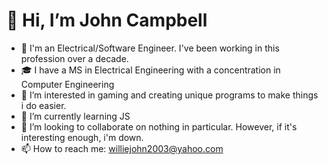 # 👋 Hi, I’m John Campbell
- 💼 I'm an Electrical/Software Engineer. I've been working in this profession over a decade.
- 🎓 I have a MS in Electrical Engineering with a concentration in Computer Engineering
- 👀 I’m interested in gaming and creating unique programs to make things i do easier.
- 🌱 I’m currently learning JS
- 💞️ I’m looking to collaborate on nothing in particular. However, if it's interesting enough, i'm down.
- 📫 How to reach me: williejohn2003@yahoo.com

<!---
williejohn2003/williejohn2003 is a ✨ special ✨ repository because its `README.md` (this file) appears on your GitHub profile.
You can click the Preview link to take a look at your changes.
--->
